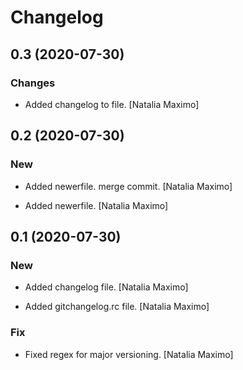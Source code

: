 # Changelog


## 0.3 (2020-07-30)

### Changes

* Added changelog to file. [Natalia Maximo]


## 0.2 (2020-07-30)

### New

* Added newerfile. merge commit. [Natalia Maximo]

* Added newerfile. [Natalia Maximo]


## 0.1 (2020-07-30)

### New

* Added changelog file. [Natalia Maximo]

* Added gitchangelog.rc file. [Natalia Maximo]

### Fix

* Fixed regex for major versioning. [Natalia Maximo]


